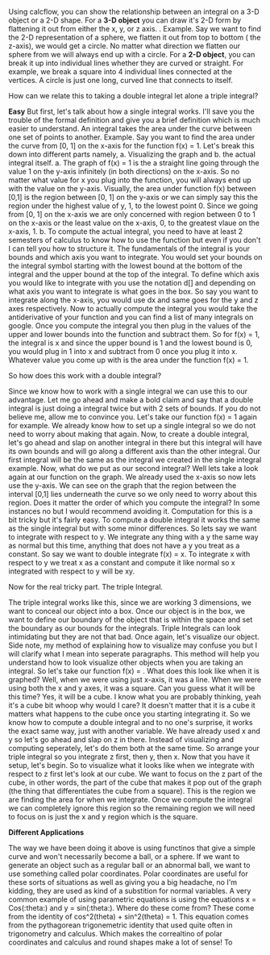 Using calcflow, you can show the relationship between an integral on a 3-D object or a 2-D shape.
For a **3-D object** you can draw it's 2-D form by flattening it out from either the x, y, or z axis. . 
Example. Say we want to find the 2-D representation of a sphere, we flatten it out from top to bottom ( the z-axis), we would get a circle.
No matter what direction we flatten our sphere from we will always end up with a circle. 
For a **2-D object**, you can break it up into individual lines whether they are curved or straight. For example, we break a square into 4 
individual lines connected at the vertices. A circle is just one long, curved line that connects to itself. 

How can we relate this to taking a double integral let alone a triple integral? 

**Easy** But first, let's talk about how a single integral works. I'll save you the trouble of the formal definition and give you a brief
definition which is much easier to understand. An integral takes the area under the curve between one set of points to another. 
Example. Say you want to find the area under the curve from [0, 1] on the x-axis for the function f(x) = 1. Let's break this down into 
different parts namely, a. Visualizing the graph and b. the actual integral itself. 
a. The graph of f(x) = 1 is the a straight line going through the value 1 on the y-axis infinitely (in both directions) on the x-axis. 
So no matter what value for x you plug into the function, you will always end up with the value on the y-axis. Visually, the area under 
function f(x) between [0,1] is the region between [0, 1] on the y-axis or we can simply say this the region under the highest value of y, 1,
to the lowest point 0. Since we going from [0, 1] on the x-axis we are only concerned with region between 0 to 1 on the x-axis or the least 
value on the x-axis, 0, to the greatest vlaue on the x-axis, 1. 
b. To compute the actual integral, you need to have at least 2 semesters of calculus to know how to use the function but even if you don't 
I can tell you how to structure it. 
The fundamentals of the integral is your bounds and which axis you want to integrate. You would set your bounds on the integral symbol 
starting with the lowest bound at the bottom of the integral and the upper bound at the top of the integral. To define which axis you would 
like to integrate with you use the notation d[] and depending on what axis you want to integrate is what goes in the box. So say you want
to integrate along the x-axis, you would use dx and same goes for the y and z axes respectively. Now to actually compute the integral you 
would take the antiderivative of your function and you can find a list of many integrals on google. Once you compute the integral you then 
plug in the values of the upper and lower bounds into the function and subtract them. So for f(x) = 1, the integral is x and since the upper
bound is 1 and the lowest bound is 0, you would plug in 1 into x and subtract from 0 once you plug it into x. Whatever value you come up 
with is the area under the function f(x) = 1. 

So how does this work with a double integral? 

Since we know how to work with a single integral we can use this to our advantage. 
Let me go ahead and make a bold claim and say that a double integral is just doing a integral twice but with 2 sets of bounds. If you do not
believe me, allow me to convince you. Let's take our function f(x) = 1 again for example. We already know how to set up a single integral so
we do not need to worry about making that again. Now, to create a double integral, let's go ahead and slap on another integral in there 
but this integral will have its own bounds and will go along a different axis than the other integral. 
Our first integral will be the same as the integral we created in the single integral example. Now, what do we put as our second integral?
Well lets take a look again at our function on the graph. We already used the x-axis so now lets use the y-axis. We can see on the graph 
that the region between the interval [0,1] lies underneath the curve so we only need to worry about this region. Does it matter the 
order of which you compute the integral? In some instances no but I would recommend avoiding it. Computation for this is a bit tricky 
but it's fairly easy. 
To compute a double integral it works the same as the single integral but with some minor differences. So lets say we want to integrate with respect to y. We integrate any thing with a y the same way as normal but this time, anything that does not have a y you treat as a constant. So say we want to double integrate f(x) = x. To integrate x with respect to y we treat x as a constant and compute it like normal so x integrated with respect to y will be xy. 

Now for the real tricky part. The triple Integral.

The triple integral works like this, since we are working 3 dimensions, we want to conceal our object into a box. Once our object is in the box, we want to define our boundary of the object that is within the space and set the boundary as our bounds for the integrals. Triple Integrals can look intimidating but they are not that bad. 
Once again, let's visualize our object. Side note, my method of explaining how to visualize may confuse you but I will clarify what I mean into seperate paragraphs. This method will help you understand how to look visualize other objects when you are taking an integral. 
So let's take our function f(x) = . What does this look like when it is graphed? Well, when we were using just x-axis, it was a line. When we were using both the x and y axes, it was a square. Can you guess what it will be this time? Yes, it will be a cube. I know what you are probably thinking, yeah it's a cube bit whoop why would I care? It doesn't matter that it is a cube it matters what happens to the cube once you starting integrating it. 
So we know how to compute a double integral and to no one's surprise, it works the exact same way, just with another variable. We have already used x and y so let's go ahead and slap on z in there. Instead of visualizing and computing seperately, let's do them both at the same time. So arrange your triple integral so you integrate z first, then y, then x. Now that you have it setup, let's begin. 
So to visualize what it looks like when we integrate with respect to z first let's look at our cube. We want to focus on the z part of the cube, in other words, the part of the cube that makes it pop out of the graph (the thing that differentiates the cube from a square). This is the region we are finding the area for when we integrate. Once we compute the integral we can completely ignore this region so the remaining region we will need to focus on is just the x and y region which is the square. 


**Different Applications** 

The way we have been doing it above is using functinos that give a simple curve and won't necessarily become a ball, or a sphere. If we want to generate an object such as a regular ball or an abnormal ball, we want to use something called polar coordinates. Polar coordinates are useful for these sorts of situations as well as giving you a big headache, no I'm kidding, they are used as kind of a substition for normal variables. A very common example of using parametric equations is using the equations x = Cos(:theta:) and 
y = sin(:theta:). Where do these come from? These come from the identity of cos^2(theta) + sin^2(theta) = 1. This equation comes from the pythagorean trigonemetric identity that used quite often in trigonometry and calculus. Which makes the correaltino of polar coordinates and calculus and round shapes make a lot of sense! To 
